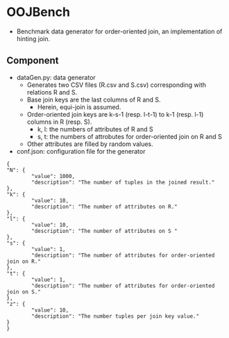# OOJBench

- Benchmark data generator for order-oriented join, an implementation of hinting join.


## Component
- dataGen.py: data generator
	- Generates two CSV files (R.csv and S.csv) corresponding with relations R and S.
	- Base join keys are the last columns of R and S.
		- Herein, equi-join is assumed.
	- Order-oriented join keys are k-s-1 (resp. l-t-1) to k-1 (resp. l-1) columns in R (resp. S).
		- k, l: the numbers of attributes of R and S
		- s, t: the numbers of attrobutes for order-oriented join on R and S
	- Other attributes are filled by random values.
- conf.json: configuration file for the generator
```
{
"N": {
        "value": 1000,
        "description": "The number of tuples in the joined result."
},
"k": {
        "value": 10,
        "description": "The number of attributes on R."
},
"l": {
        "value": 10,
        "description": "The number of attributes on S "
},
"s": {
        "value": 1,
        "description": "The number of attributes for order-oriented join on R."
},
"t": {
        "value": 1,
        "description": "The number of attributes for order-oriented join on S."
},
"z": {
        "value": 10,
        "description": "The number tuples per join key value."
}
}
```
